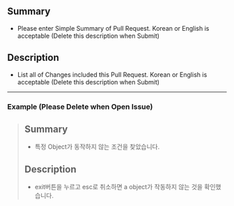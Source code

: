 ## Summary
- Please enter Simple Summary of Pull Request. Korean or English is acceptable (Delete this description when Submit)

## Description
- List all of Changes included this Pull Request. Korean or English is acceptable (Delete this description when Submit)

---

### Example (Please Delete when Open Issue)
> ## Summary
> - 특정 Object가 동작하지 않는 조건을 찾았습니다.
>
> ## Description
> - exit버튼을 누르고 esc로 취소하면 a object가 작동하지 않는 것을 확인했습니다.